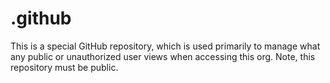 # .github
This is a special GitHub repository, which is used primarily to manage what any public or unauthorized user views when accessing this org. Note, this repository must be public.
